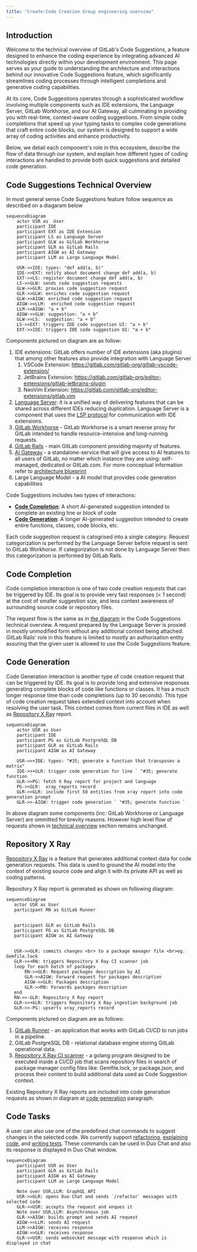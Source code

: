 ```yaml
---
title: "Create:Code Creation Group engineering overview"
---
```


## Introduction

Welcome to the technical overview of GitLab's Code Suggestions, a feature designed to enhance the coding experience by integrating advanced AI technologies directly within your development environment. This page serves as your guide to understanding the architecture and interactions behind our innovative Code Suggestions feature, which significantly streamlines coding processes through intelligent completions and generative coding capabilities.

At its core, Code Suggestions operates through a sophisticated workflow involving multiple components such as IDE extensions, the Language Server, GitLab Workhorse, and our AI Gateway, all culminating in providing you with real-time, context-aware coding suggestions. From simple code completions that speed up your typing tasks to complex code generations that craft entire code blocks, our system is designed to support a wide array of coding activities and enhance productivity.

Below, we detail each component's role in this ecosystem, describe the flow of data through our system, and explain how different types of coding interactions are handled to provide both quick suggestions and detailed code generation.

## Code Suggestions Technical Overview

In most general sense Code Suggestions feature follow sequence as described on a diagaram below

```mermaid
sequenceDiagram
    actor USR as  User
    participant IDE
    participant EXT as IDE Extension
    participant LS as Language Server
    participant GLW as GitLab Workhorse
    participant GLR as GitLab Rails
    participant AIGW as AI Gateway
    participant LLM as Large Language Model

    USR->>IDE: types: "def add(a, b)"
    IDE->>EXT: notify about document change def add(a, b)
    EXT->>LS: register document change def add(a, b)
    LS->>GLW: sends code suggestion requests
    GLW->>GLR: proxies code suggestion request
    GLR->>GLW: enriches code suggestion request
    GLW->>AIGW: enriched code suggestion request
    AIGW->>LLM:  enriched code suggestion request
    LLM->>AIGW: "a + b"
    AIGW->>GLW: suggestion: "a + b"
    GLW->>LS:  suggestion: "a + b"
    LS->>EXT: triggers IDE code suggestion UI: "a + b"
    EXT->>IDE: triggers IDE code suggestion UI: "a + b"
```

Components pictured on diagram are as follow:

1. IDE extensions: GitLab offers number of IDE extensions (aka plugins) that among other features also provide integration with Language Server
   1. VSCode Extension: https://gitlab.com/gitlab-org/gitlab-vscode-extension/
   1. JetBrains Extension: https://gitlab.com/gitlab-org/editor-extensions/gitlab-jetbrains-plugin
   1. NeoVim Extension: https://gitlab.com/gitlab-org/editor-extensions/gitlab.vim
1. [Language Server](https://gitlab.com/gitlab-org/editor-extensions/gitlab-lsp): it is a unified way of delivering features that can be shared across different IDEs reducing duplication. Language Server is a component that uses the [LSP protocol](https://microsoft.github.io/language-server-protocol) for communication with IDE extensions.
1. [GitLab Workhorse](https://docs.gitlab.com/ee/development/workhorse/) - GitLab Workhorse is a smart reverse proxy for GitLab intended to handle resource-intensive and long-running requests.
1. [GitLab Rails](https://gitlab.com/gitlab-org/gitlab) - main GitLab component providing majority of features.
1. [AI Gateway](https://gitlab.com/gitlab-org/modelops/applied-ml/code-suggestions/ai-assist) - a standalone-service that will give access to AI features to all users of GitLab, no matter which instance they are using: self-managed, dedicated or GitLab.com. For more conceptual information refer to [architecture blueprint](https://docs.gitlab.com/ee/architecture/blueprints/ai_gateway/index.html)
1. Large Language Model - a AI model that provides code generation capabilities

Code Suggestions includes two types of interactions:

- **[Code Completion](#code-completion)**: A short AI-generated suggestion intended to complete an existing line or block of code
- **[Code Generation](#code-generation)**: A longer AI-generated suggestion intended to create entire functions, classes, code blocks, etc.

Each code suggestion request is catogrised into a single category. Request categorization is performed by the Language Server before request is sent to GitLab Workhorse. If categorization is not done by Language Server then this categorization is performed by GitLab Rails.

## Code Completion

Code completion interaction is one of two code creation requests that can be triggered by IDE. Its goal is to provide very fast responses (< 1 second)
at the cost of smaller suggestion size, and less context awareness of surrounding source code or repository files.

The request flow is the same as in [the diagram](#code-suggestions-technical-overview) in the Code Suggestions technical overview.
A request prepared by the Language Server is proxied in mostly unmodified form without any additional context being attached. GitLab Rails' role in this feature is limited to mostly an authorisation entity assuring that the given user is allowed to use the Code Suggestions feature.

## Code Generation

Code Generation interaction is another type of code creation request that can be triggered by IDE. Its goal is to provide long and extensive responses generating
complete blocks of code like functions or classes. It has a much longer response time than code completions (up to 30 seconds). This type of code creation request
takes extended context into account when resolving the user task. This context comes from current files in IDE as well as [Repository X Ray](https://docs.gitlab.com/ee/user/project/repository/code_suggestions/repository_xray.html) report.

```mermaid
sequenceDiagram
    actor USR as User
    participant IDE
    participant PG as GitLab PostgreSQL DB
    participant GLR as GitLab Rails
    participant AIGW as AI Gateway

    USR->>+IDE: types: "#35; generate a function that transposes a matrix"
    IDE->>+GLR: trigger code generation for line ` "#35; generate function `
    GLR->>PG: fetch X Ray report for project and language
    PG->>GLR:  xray_reports record
    GLR->>GLR: include first 50 entities from xray report into code generation prompt
    GLR->>-AIGW: trigger code generation ` "#35; generate function `
```

In above diagram some components (inc: GitLab Workhorse or Language Server) are ommitted for brevity reasons. However high level flow of requests shown in [technical overview](#code-suggestions-technical-overview) section
remains unchanged.

## Repository X Ray

[Repository X Ray](https://docs.gitlab.com/ee/user/project/repository/code_suggestions/repository_xray.html) is a feature that generates additional context data for code generation requests. This data is used to ground the AI model into the context of existing source code and align it with its private API as well as coding patterns.

Repository X Ray report is generated as shown on following diagram:

```mermaid
sequenceDiagram
   actor USR as User
   participant RN as GitLab Runner


   participant GLR as GitLab Rails
   participant PG as GitLab PostgreSQL DB
   participant AIGW as AI Gateway


   USR->>GLR: commits changes <br> to a package manager file <br>eg. Gemfile.lock
   GLR->>+RN: triggers Repository X Ray CI scanner job
   loop for each batch of packages
       RN->>GLR: Request packages description by AI
       GLR->>AIGW: Forward request for packages description
       AIGW->>GLR: Packages description
       GLR->>RN: Forwards packages description
   end
   RN->>-GLR: Repository X Ray report
   GLR->>+GLR: triggers Repository X Ray ingestion background job
   GLR->>-PG: upserts xray_reports record
```

Components pictured on diagram are as follows:

1. [GitLab Runner](https://docs.gitlab.com/runner/) - an application that works with GitLab CI/CD to run jobs in a pipeline.
1. GitLab PostgreSQL DB - relational database engine storing GitLab operational data.
1. [Repository X Ray CI scanner](https://gitlab.com/gitlab-org/code-creation/repository-x-ray) - a golang program designed to be executed inside a CI/CD job that scans repository files in search of package manager config files like: Gemfile.lock, or package.json, and process their content to build additional data used as Code Suggestion context.

Existing Repository X Ray reports are included into code generation requests as shown in diagram at [code generation](#code-generation) paragraph.

## Code Tasks

A user can also use one of the predefined chat commands to suggest changes in the selected code.
We currently support [refactoring](https://docs.gitlab.com/ee/user/gitlab_duo_chat/examples.html#refactor-code-in-the-ide),
[explaining code](https://docs.gitlab.com/ee/user/gitlab_duo_chat/examples.html#explain-code-in-the-ide),
and [writing tests](https://docs.gitlab.com/ee/user/gitlab_duo_chat/examples.html#write-tests-in-the-ide).
These commands can be used in Duo Chat and also its response is displayed in Duo Chat window.

```mermaid
sequenceDiagram
    participant USR as User
    participant GLR as GitLab Rails
    participant AIGW as AI Gateway
    participant LLM as Large Language Model

    Note over USR,LLM: GraphQL API
    USR->>GLR: opens Duo Chat and sends `/refactor` messages with selected code
    GLR->>USR: accepts the request and enques it
    Note over USR,LLM: Asynchronous job
    GLR->>AIGW: builds prompt and sends AI request
    AIGW->>LLM: sends AI request
    LLM->>AIGW: receives response
    AIGW->>GLR: receives response
    GLR->>USR: sends websocket message with response which is displayed in chat
```
